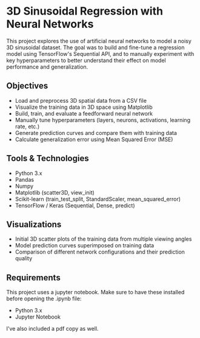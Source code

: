 # 3D Sinusoidal Regression with Neural Networks
This project explores the use of artificial neural networks to model a noisy 3D sinusoidal dataset. The goal was to build and fine-tune a regression model using TensorFlow's Sequential API, and to manually experiment with key hyperparameters to better understand their effect on model performance and generalization.

## Objectives
- Load and preprocess 3D spatial data from a CSV file
- Visualize the training data in 3D space using Matplotlib
- Build, train, and evaluate a feedforward neural network
- Manually tune hyperparameters (layers, neurons, activations, learning rate, etc.)
- Generate prediction curves and compare them with training data
- Calculate generalization error using Mean Squared Error (MSE)

## Tools & Technologies
- Python 3.x
- Pandas
- Numpy
- Matplotlib (scatter3D, view_init)
- Scikit-learn (train_test_split, StandardScaler, mean_squared_error)
- TensorFlow / Keras (Sequential, Dense, predict)

## Visualizations
- Initial 3D scatter plots of the training data from multiple viewing angles
- Model prediction curves superimposed on training data
- Comparison of different network configurations and their prediction quality

## Requirements
This project uses a jupyter notebook. Make sure to have these installed before opening the .ipynb file:
- Python 3.x
- Jupyter Notebook

I've also included a pdf copy as well. 

